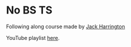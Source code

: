 # No BS TS

Following along course made by [Jack Harrington](https://www.youtube.com/@jherr)

YouTube playlist [here](https://www.youtube.com/playlist?list=PLNqp92_EXZBJ4CBroxVBJEpAXoz1g-naZ).
